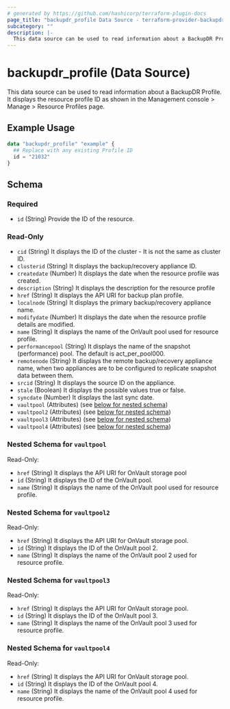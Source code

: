 ```yaml
---
# generated by https://github.com/hashicorp/terraform-plugin-docs
page_title: "backupdr_profile Data Source - terraform-provider-backupdr"
subcategory: ""
description: |-
  This data source can be used to read information about a BackupDR Profile. It displays the resource profile ID as shown in the Management console > Manage > Resource Profiles page.
---
```


# backupdr_profile (Data Source)

This data source can be used to read information about a BackupDR Profile. It displays the resource profile ID as shown in the Management console > Manage > Resource Profiles page.

## Example Usage

```terraform
data "backupdr_profile" "example" {
  ## Replace with any existing Profile ID 
  id = "21032"
}
```

<!-- schema generated by tfplugindocs -->
## Schema

### Required

- `id` (String) Provide the ID of the resource.

### Read-Only

- `cid` (String) It displays the ID of the cluster - It is not the same as cluster ID.
- `clusterid` (String) It displays the backup/recovery appliance ID.
- `createdate` (Number) It displays the date when the resource profile was created.
- `description` (String) It displays the description for the resource profile
- `href` (String) It displays the API URI for backup plan profile.
- `localnode` (String) It displays the primary backup/recovery appliance name.
- `modifydate` (Number) It displays the date when the resource profile details are modified.
- `name` (String) It displays the name of the OnVault pool used for resource profile.
- `performancepool` (String) It displays the name of the snapshot (performance) pool. The default is act_per_pool000.
- `remotenode` (String) It displays the remote backup/recovery appliance name, when two appliances are to be configured to replicate snapshot data between them.
- `srcid` (String) It displays the source ID on the appliance.
- `stale` (Boolean) It displays the possible values true or false.
- `syncdate` (Number) It displays the last sync date.
- `vaultpool` (Attributes) (see [below for nested schema](#nestedatt--vaultpool))
- `vaultpool2` (Attributes) (see [below for nested schema](#nestedatt--vaultpool2))
- `vaultpool3` (Attributes) (see [below for nested schema](#nestedatt--vaultpool3))
- `vaultpool4` (Attributes) (see [below for nested schema](#nestedatt--vaultpool4))

<a id="nestedatt--vaultpool"></a>
### Nested Schema for `vaultpool`

Read-Only:

- `href` (String) It displays the API URI for OnVault storage pool
- `id` (String) It displays the ID of the OnVault pool.
- `name` (String) It displays the name of the OnVault pool used for resource profile.


<a id="nestedatt--vaultpool2"></a>
### Nested Schema for `vaultpool2`

Read-Only:

- `href` (String) It displays the API URI for OnVault storage pool.
- `id` (String) It displays the ID of the OnVault pool 2.
- `name` (String) It displays the name of the OnVault pool 2 used for resource profile.


<a id="nestedatt--vaultpool3"></a>
### Nested Schema for `vaultpool3`

Read-Only:

- `href` (String) It displays the API URI for OnVault storage pool.
- `id` (String) It displays the ID of the OnVault pool 3.
- `name` (String) It displays the name of the OnVault pool 3 used for resource profile.


<a id="nestedatt--vaultpool4"></a>
### Nested Schema for `vaultpool4`

Read-Only:

- `href` (String) It displays the API URI for OnVault storage pool.
- `id` (String) It displays the ID of the OnVault pool 4.
- `name` (String) It displays the name of the OnVault pool 4 used for resource profile.
